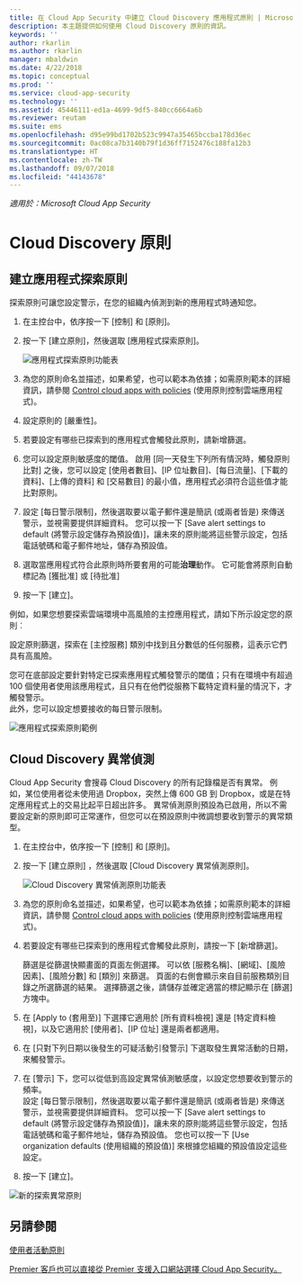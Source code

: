 ```yaml
---
title: 在 Cloud App Security 中建立 Cloud Discovery 應用程式原則 | Microsoft Docs
description: 本主題提供如何使用 Cloud Discovery 原則的資訊。
keywords: ''
author: rkarlin
ms.author: rkarlin
manager: mbaldwin
ms.date: 4/22/2018
ms.topic: conceptual
ms.prod: ''
ms.service: cloud-app-security
ms.technology: ''
ms.assetid: 45446111-ed1a-4699-9df5-840cc6664a6b
ms.reviewer: reutam
ms.suite: ems
ms.openlocfilehash: d95e99bd1702b523c9947a35465bccba178d36ec
ms.sourcegitcommit: 0ac08ca7b3140b79f1d36ff7152476c188fa12b3
ms.translationtype: HT
ms.contentlocale: zh-TW
ms.lasthandoff: 09/07/2018
ms.locfileid: "44143678"
---
```

*適用於：Microsoft Cloud App Security*


# <a name="cloud-discovery-policies"></a>Cloud Discovery 原則
    
## <a name="creating-an-app-discovery-policy"></a>建立應用程式探索原則  
探索原則可讓您設定警示，在您的組織內偵測到新的應用程式時通知您。  
  
1.  在主控台中，依序按一下 [控制] 和 [原則]。  
  
2.  按一下 [建立原則]，然後選取 [應用程式探索原則]。  
  
     ![應用程式探索原則功能表](./media/app-discovery-policy-menu.png "應用程式探索原則功能表")  
  
3.  為您的原則命名並描述，如果希望，也可以範本為依據；如需原則範本的詳細資訊，請參閱 [Control cloud apps with policies](control-cloud-apps-with-policies.md) (使用原則控制雲端應用程式)。  
  
4.  設定原則的 [嚴重性]。

5. 若要設定有哪些已探索到的應用程式會觸發此原則，請新增篩選。  
  
6.  您可以設定原則敏感度的閾值。 啟用 [同一天發生下列所有情況時，觸發原則比對] 之後，您可以設定 [使用者數目]、[IP 位址數目]、[每日流量]、[下載的資料]、[上傳的資料] 和 [交易數目] 的最小值，應用程式必須符合這些值才能比對原則。  
  
7.  設定 [每日警示限制]，然後選取要以電子郵件還是簡訊 (或兩者皆是) 來傳送警示，並視需要提供詳細資料。 您可以按一下 [Save alert settings to default (將警示設定儲存為預設值)]，讓未來的原則能將這些警示設定，包括電話號碼和電子郵件地址，儲存為預設值。  
  
8. 選取當應用程式符合此原則時所要套用的可能**治理**動作。 它可能會將原則自動標記為 [獲批准] 或 [待批准] 

8.  按一下 [建立]。  
  
例如，如果您想要探索雲端環境中高風險的主控應用程式，請如下所示設定您的原則︰  
  
設定原則篩選，探索在 [主控服務] 類別中找到且分數低的任何服務，這表示它們具有高風險。   
   
您可在底部設定要針對特定已探索應用程式觸發警示的閾值；只有在環境中有超過 100 個使用者使用該應用程式，且只有在他們從服務下載特定資料量的情況下，才觸發警示。   
此外，您可以設定想要接收的每日警示限制。  
  
![應用程式探索原則範例](./media/app-discovery-policy-example.png "應用程式探索原則範例")  
  
## <a name="cloud-discovery-anomaly-detection"></a>Cloud Discovery 異常偵測  
Cloud App Security 會搜尋 Cloud Discovery 的所有記錄檔是否有異常。 例如，某位使用者從未使用過 Dropbox，突然上傳 600 GB 到 Dropbox，或是在特定應用程式上的交易比起平日超出許多。 異常偵測原則預設為已啟用，所以不需要設定新的原則即可正常運作，但您可以在預設原則中微調想要收到警示的異常類型。  
  
1.  在主控台中，依序按一下 [控制] 和 [原則]。  
  
2.  按一下 [建立原則] ，然後選取 [Cloud Discovery 異常偵測原則]。  
  
     ![Cloud Discovery 異常偵測原則功能表](./media/cloud-discovery-anomaly-detection-policy-menu.png "Cloud Discovery 異常偵測原則功能表")  
  
3.  為您的原則命名並描述，如果希望，也可以範本為依據；如需原則範本的詳細資訊，請參閱 [Control cloud apps with policies](control-cloud-apps-with-policies.md) (使用原則控制雲端應用程式)。  
  
4.  若要設定有哪些已探索到的應用程式會觸發此原則，請按一下 [新增篩選]。  
  
     篩選是從篩選快顯畫面的頁面左側選擇。 可以依 [服務名稱]、[網域]、[風險因素]、[風險分數] 和 [類別] 來篩選。 頁面的右側會顯示來自目前服務類別目錄之所選篩選的結果。 選擇篩選之後，請儲存並確定適當的標記顯示在 [篩選] 方塊中。  
  
5.  在 [Apply to (套用至)] 下選擇它適用於 [所有資料檢視] 還是 [特定資料檢視]，以及它適用於 [使用者]、[IP 位址] 還是兩者都適用。  
  
6.  在 [只對下列日期以後發生的可疑活動引發警示] 下選取發生異常活動的日期，來觸發警示。  
  
7.  在 [警示] 下，您可以從低到高設定異常偵測敏感度，以設定您想要收到警示的頻率。  
設定 [每日警示限制]，然後選取要以電子郵件還是簡訊 (或兩者皆是) 來傳送警示，並視需要提供詳細資料。 您可以按一下 [Save alert settings to default (將警示設定儲存為預設值)]，讓未來的原則能將這些警示設定，包括電話號碼和電子郵件地址，儲存為預設值。 您也可以按一下 [Use organization defaults (使用組織的預設值)] 來根據您組織的預設值設定這些設定。  
  
9. 按一下 [建立]。  
  
![新的探索異常原則](./media/new-discovery-anomaly-policy.png "新的探索異常原則")  
  
## <a name="see-also"></a>另請參閱  
[使用者活動原則](user-activity-policies.md)   

[Premier 客戶也可以直接從 Premier 支援入口網站選擇 Cloud App Security。](https://premier.microsoft.com/)  
  
  